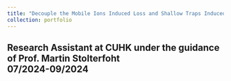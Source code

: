```yaml
---
title: "Decouple the Mobile Ions Induced Loss and Shallow Traps Induced Loss during the degradation of Perovskite Solar Cells"
collection: portfolio
---
```


Research Assistant at CUHK under the guidance of Prof. Martin Stolterfoht                                                        
07/2024-09/2024
---
